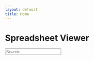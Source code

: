 ```yaml
---
layout: default
title: Home
---
```


# Spreadsheet Viewer

<style>
  #table-container table {
    table-layout: fixed;
    width: 100%;
  }
  td, th {
    white-space: nowrap;
    overflow: hidden;
    text-overflow: ellipsis;
    max-width: 300px;
  }
  td.sortedHashes {
    white-space: nowrap;        /* Don't wrap text */
    overflow: hidden;           /* Hide text that overflows */
    text-overflow: ellipsis;    /* Add ... when clipped (optional) */
    max-width: 300px;           /* Limit the width so it can overflow */
    position: relative;
  }
  .copyButton {
    margin-left: 5px;
    cursor: pointer;
    font-size: 0.9em;
    background: none;
    border: none;
  }
</style>

<script src="https://cdnjs.cloudflare.com/ajax/libs/PapaParse/5.4.1/papaparse.min.js"></script>
<script src="/mlst-hash-template-example/assets/js/spreadsheet.js"></script>

<input type="text" id="searchInput" placeholder="Search..." />

<div id="table-container"></div>
